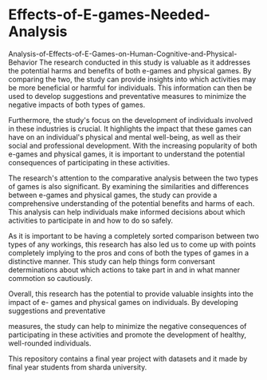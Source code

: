 # Effects-of-E-games-Needed-Analysis
Analysis-of-Effects-of-E-Games-on-Human-Cognitive-and-Physical-Behavior
The research conducted in this study is valuable as it addresses the potential harms and benefits of both e-games and physical games. By comparing the two, the study can provide insights into which activities may be more beneficial or harmful for individuals. This information can then be used to develop suggestions and preventative measures to minimize the negative impacts of both types of games.

Furthermore, the study's focus on the development of individuals involved in these industries is crucial. It highlights the impact that these games can have on an individual's physical and mental well-being, as well as their social and professional development. With the increasing popularity of both e-games and physical games, it is important to understand the potential consequences of participating in these activities.

The research's attention to the comparative analysis between the two types of games is also significant. By examining the similarities and differences between e-games and physical games, the study can provide a comprehensive understanding of the potential benefits and harms of each. This analysis can help individuals make informed decisions about which activities to participate in and how to do so safely.

As it is important to be having a completely sorted comparison between two types of any workings, this research has also led us to come up with points completely implying to the pros and cons of both the types of games in a distinctive manner. This study can help things form conversant determinations about which actions to take part in and in what manner commotion so cautiously.

Overall, this research has the potential to provide valuable insights into the impact of e- games and physical games on individuals. By developing suggestions and preventative

measures, the study can help to minimize the negative consequences of participating in these activities and promote the development of healthy, well-rounded individuals.

This repository contains a final year project with datasets and it made by final year students from sharda university.
